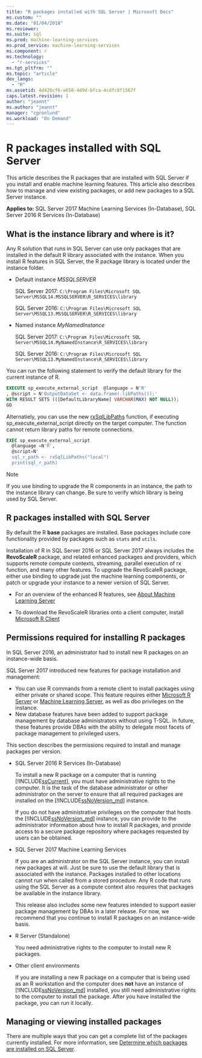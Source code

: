 ```yaml
---
title: "R packages installed with SQL Server | Microsoft Docs"
ms.custom: ""
ms.date: "01/04/2018"
ms.reviewer: 
ms.suite: sql
ms.prod: machine-learning-services
ms.prod_service: machine-learning-services
ms.component: r
ms.technology: 
  - "r-services"
ms.tgt_pltfrm: ""
ms.topic: "article"
dev_langs: 
  - "R"
ms.assetid: 4d426cf6-a658-4d9d-bfca-4cdfc8f1567f
caps.latest.revision: 1
author: "jeannt"
ms.author: "jeannt"
manager: "cgronlund"
ms.workload: "On Demand"
---
```

# R packages installed with SQL Server

This article describes the R packages that are installed with SQL Server if you install and enable machine learning features. This article also describes how to manage and view existing packages, or add new packages to a SQL Server instance.

**Applies to:** SQL Server 2017 Machine Learning Services (In-Database), SQL Server 2016 R Services (In-Database)

## What is the instance library and where is it?

Any R solution that runs in SQL Server can use only packages that are installed in the default R library associated with the instance. When you install R features in SQL Server, the R package library is located under the instance folder.

+ Default instance *MSSQLSERVER* 

    SQL Server 2017: `C:\Program Files\Microsoft SQL Server\MSSQL14.MSSQLSERVER\R_SERVICES\library` 
    
    SQL Server 2016: `C:\Program Files\Microsoft SQL Server\MSSQL13.MSSQLSERVER\R_SERVICES\library`

+ Named instance *MyNamedInstance* 

    SQL Server 2017: `C:\Program Files\Microsoft SQL Server\MSSQL14.MyNamedInstance\R_SERVICES\library` 
    
    SQL Server 2016: `C:\Program Files\Microsoft SQL Server\MSSQL13.MyNamedInstance\R_SERVICES\library`

You can run the following statement to verify the default library for the current instance of R.

```sql
EXECUTE sp_execute_external_script  @language = N'R'
, @script = N'OutputDataSet <- data.frame(.libPaths());'
WITH RESULT SETS (([DefaultLibraryName] VARCHAR(MAX) NOT NULL));
GO
```

Alternatiely, you can use the new [rxSqlLibPaths](https://docs.microsoft.com/machine-learning-server/r-reference/revoscaler/rxsqllibpaths) function, if executing sp\_execute\_external\_script directly on the target computer. The function cannot return library paths for remote connections.

```sql
EXEC sp_execute_external_script
  @language =N'R',
  @script=N'
  sql_r_path <- rxSqlLibPaths("local")
  print(sql_r_path)
```

> [!NOTE]
> If you use binding to upgrade the R components in an instance, the path to the instance library can change. Be sure to verify which library is being used by SQL Server.

## R packages installed with SQL Server

By default the R **base** packages are installed. Base packages include core functionality provided by packages such as `stats` and `utils`.

Installation of R in SQL Server 2016 or SQL Server 2017 always includes the **RevoScaleR** package, and related enhanced packages and providers, which supports remote compute contexts, streaming, parallel execution of rx function, and many other features. To upgrade the RevoScaleR package, either use binding to upgrade just the machine learning components, or patch or upgrade your instance to a newer version of SQL Server.

+ For an overview of the enhanced R features, see [About Machine Learning Server](https://docs.microsoft.com/machine-learning-server/what-is-microsoft-r-server)

+ To download the RevoScaleR libraries onto a client computer, install [Microsoft R Client](https://docs.microsoft.com/machine-learning-server/r-client/what-is-microsoft-r-client)

## Permissions required for installing R packages

In SQL Server 2016, an administrator had to install new R packages on an instance-wide basis. 

SQL Server 2017 introduced new features for package installation and management:

+ You can use R commands from a remote client to install packages using either private or shared scope. This feature requires either [Microsoft R Server](https://docs.microsoft.com/machine-learning-server/install/r-server-install) or  [Machine Learning Server](https://docs.microsoft.com/machine-learning-server/what-is-machine-learning-server), as well as dbo privileges on the instance.
+ New database features have been added to support package management by database administrators without using T-SQL. In future, these features provide DBAs with the ability to delegate most facets of package management to privileged users.

This section describes the permissions required to install and manage packages per version.

+ SQL Server 2016 R Services (In-Database)

    To install a new R package on a computer that is running [!INCLUDE[ssCurrent](..\..\includes\sscurrent-md.md)], you must have administrative rights to the computer. It is the task of the database administrator or other administrator on the server to ensure that all required packages are installed on the [!INCLUDE[ssNoVersion_md](..\..\includes\ssnoversion-md.md)] instance.

    If you do not have administrative privileges on the computer that hosts the [!INCLUDE[ssNoVersion_md](..\..\includes\ssnoversion-md.md)] instance, you can provide to the administrator information about how to install R packages, and provide access to a secure package repository where packages requested by users can be obtained.

+ SQL Server 2017 Machine Learning Services

    If you are an administrator on the SQL Server instance, you can install new packages at will. Just be sure to use the default library that is associated with the instance. Packages installed to other locations cannot run when called from a stored procedure. Any R code that runs using the SQL Server as a compute context also requires that packages be available in the instance library.

    This release also includes some new features intended to support easier package management by DBAs in a later release. For now, we recommend that you continue to install R packages on an instance-wide basis.

+ R Server (Standalone)

    You need administrative rights to the computer to install new R packages.

+ Other client environments

    If you are installing a new R package on a computer that is being used as an R workstation and the computer does **not** have an instance of [!INCLUDE[ssNoVersion_md](..\..\includes\ssnoversion-md.md)] installed, you still need administrative rights to the computer to install the package. After you have installed the package, you can run it locally.

## Managing or viewing installed packages

There are multiple ways that you can get a complete list of the packages currently installed. For more information, see [Determine which packages are installed on SQL Server](determine-which-packages-are-installed-on-sql-server.md).
